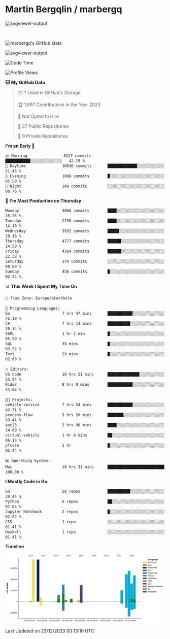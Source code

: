# Martin Bergqlin / marbergq

![svgviewer-output](https://user-images.githubusercontent.com/2405410/206014777-22d41ecb-c24f-421d-b7d9-bba2cb5bb0de.svg)

<br>

<!--- [![Martin's Week](https://github-readme-stats.vercel.app/api/wakatime?username=marbergq&theme=dark)](https://github.com/anuraghazra/github-readme-stats) -->

![marbergq's GitHub stats](https://github-readme-stats.vercel.app/api?username=marbergq&count_private=true&show_icons=true)

![svgviewer-output](https://wakatime.com/badge/user/3f0a2069-6683-4e19-9a4a-7d21ea815067.svg)

<!--START_SECTION:waka-->
![Code Time](http://img.shields.io/badge/Code%20Time-3%2C628%20hrs%2058%20mins-blue)

![Profile Views](http://img.shields.io/badge/Profile%20Views-0-blue)

**🐱 My GitHub Data** 

> 📦 ? Used in GitHub's Storage 
 > 
> 🏆 1,897 Contributions in the Year 2023
 > 
> 🚫 Not Opted to Hire
 > 
> 📜 27 Public Repositories 
 > 
> 🔑 0 Private Repositories 
 > 
**I'm an Early 🐤** 

```text
🌞 Morning                8227 commits        ███████████░░░░░░░░░░░░░░   42.19 % 
🌆 Daytime                10036 commits       █████████████░░░░░░░░░░░░   51.46 % 
🌃 Evening                1089 commits        █░░░░░░░░░░░░░░░░░░░░░░░░   05.58 % 
🌙 Night                  149 commits         ░░░░░░░░░░░░░░░░░░░░░░░░░   00.76 % 
```
📅 **I'm Most Productive on Thursday** 

```text
Monday                   3068 commits        ████░░░░░░░░░░░░░░░░░░░░░   15.73 % 
Tuesday                  2750 commits        ████░░░░░░░░░░░░░░░░░░░░░   14.10 % 
Wednesday                3932 commits        █████░░░░░░░░░░░░░░░░░░░░   20.16 % 
Thursday                 4777 commits        ██████░░░░░░░░░░░░░░░░░░░   24.50 % 
Friday                   4364 commits        ██████░░░░░░░░░░░░░░░░░░░   22.38 % 
Saturday                 174 commits         ░░░░░░░░░░░░░░░░░░░░░░░░░   00.89 % 
Sunday                   436 commits         █░░░░░░░░░░░░░░░░░░░░░░░░   02.24 % 
```


📊 **This Week I Spent My Time On** 

```text
🕑︎ Time Zone: Europe/Stockholm

💬 Programming Languages: 
Go                       7 hrs 47 mins       ███████████░░░░░░░░░░░░░░   42.10 % 
C#                       7 hrs 14 mins       ██████████░░░░░░░░░░░░░░░   39.14 % 
YAML                     1 hr 1 min          █░░░░░░░░░░░░░░░░░░░░░░░░   05.50 % 
SQL                      39 mins             █░░░░░░░░░░░░░░░░░░░░░░░░   03.52 % 
Text                     29 mins             █░░░░░░░░░░░░░░░░░░░░░░░░   02.69 % 

🔥 Editors: 
VS Code                  10 hrs 21 mins      ██████████████░░░░░░░░░░░   55.94 % 
Rider                    8 hrs 9 mins        ███████████░░░░░░░░░░░░░░   44.06 % 

🐱‍💻 Projects: 
vehicle-service          7 hrs 54 mins       ███████████░░░░░░░░░░░░░░   42.71 % 
process-flow             5 hrs 26 mins       ███████░░░░░░░░░░░░░░░░░░   29.41 % 
aoc23                    2 hrs 36 mins       ████░░░░░░░░░░░░░░░░░░░░░   14.09 % 
virtual-vehicle          1 hr 8 mins         ██░░░░░░░░░░░░░░░░░░░░░░░   06.13 % 
pfcore                   1 hr                █░░░░░░░░░░░░░░░░░░░░░░░░   05.44 % 

💻 Operating System: 
Mac                      18 hrs 31 mins      █████████████████████████   100.00 % 
```

**I Mostly Code in Go** 

```text
Go                       28 repos            ██████████░░░░░░░░░░░░░░░   39.44 % 
Python                   5 repos             ██░░░░░░░░░░░░░░░░░░░░░░░   07.04 % 
Jupyter Notebook         2 repos             █░░░░░░░░░░░░░░░░░░░░░░░░   02.82 % 
CSS                      1 repo              ░░░░░░░░░░░░░░░░░░░░░░░░░   01.41 % 
Haskell                  1 repo              ░░░░░░░░░░░░░░░░░░░░░░░░░   01.41 % 
```



**Timeline**

![Lines of Code chart](https://raw.githubusercontent.com/marbergq/marbergq/main/assets/bar_graph.png)


 Last Updated on 23/12/2023 00:13:10 UTC
<!--END_SECTION:waka-->

